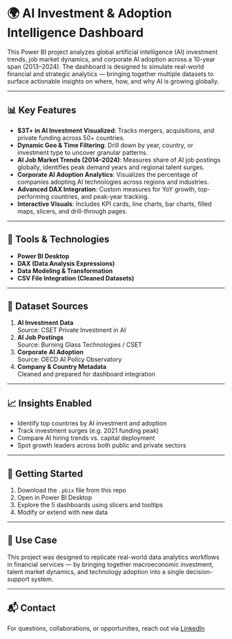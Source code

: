 # 🌍 AI Investment & Adoption Intelligence Dashboard

This Power BI project analyzes global artificial intelligence (AI) investment trends, job market dynamics, and corporate AI adoption across a 10-year span (2013–2024). The dashboard is designed to simulate real-world financial and strategic analytics — bringing together multiple datasets to surface actionable insights on where, how, and why AI is growing globally.

---

## 📊 Key Features

- **$3T+ in AI Investment Visualized**: Tracks mergers, acquisitions, and private funding across 50+ countries.
- **Dynamic Geo & Time Filtering**: Drill down by year, country, or investment type to uncover granular patterns.
- **AI Job Market Trends (2014–2024)**: Measures share of AI job postings globally, identifies peak demand years and regional talent surges.
- **Corporate AI Adoption Analytics**: Visualizes the percentage of companies adopting AI technologies across regions and industries.
- **Advanced DAX Integration**: Custom measures for YoY growth, top-performing countries, and peak-year tracking.
- **Interactive Visuals**: Includes KPI cards, line charts, bar charts, filled maps, slicers, and drill-through pages.

---

## 🧠 Tools & Technologies

- **Power BI Desktop**
- **DAX (Data Analysis Expressions)**
- **Data Modeling & Transformation**
- **CSV File Integration (Cleaned Datasets)**

---

## 📁 Dataset Sources

1. **AI Investment Data**  
   Source: CSET Private Investment in AI  
2. **AI Job Postings**  
   Source: Burning Glass Technologies / CSET  
3. **Corporate AI Adoption**  
   Source: OECD AI Policy Observatory  
4. **Company & Country Metadata**  
   Cleaned and prepared for dashboard integration

---

## 📈 Insights Enabled

- Identify top countries by AI investment and adoption
- Track investment surges (e.g. 2021 funding peak)
- Compare AI hiring trends vs. capital deployment
- Spot growth leaders across both public and private sectors

---

## 🔧 Getting Started

1. Download the `.pbix` file from this repo
2. Open in Power BI Desktop
3. Explore the 5 dashboards using slicers and tooltips
4. Modify or extend with new data

---

## 📌 Use Case

This project was designed to replicate real-world data analytics workflows in financial services  — by bringing together macroeconomic investment, talent market dynamics, and technology adoption into a single decision-support system.

---

## 📬 Contact

For questions, collaborations, or opportunities, reach out via [LinkedIn]([https://www.linkedin.com/in/your-username/](https://www.linkedin.com/in/harsh-jha-321a28284/))


